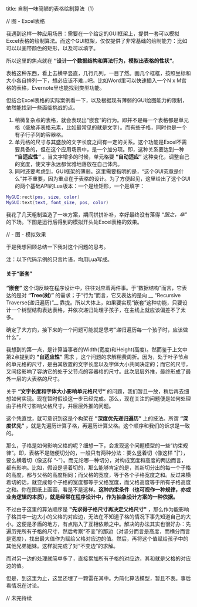 title: 自制一味简陋的表格绘制算法（1）

// 图 - Excel表格

我遇到这样一种应用场景：需要在一个给定的GUI框架上，提供一套可以模拟Excel表格的绘制算法。而这个GUI框架，仅仅提供了非常基础的绘制能力：比如可以以画带颜色的矩形，以及可以填字。

所以这里的焦点就在 __“设计一个数据结构和算法行为，模拟出表格的性状"__。

表格这种东西，看上去横平竖直，几行几列，一目了然。画几个框框，按照坐标和大小各自排列一下，想必应该不难...吧。比如Word里可以快速插入一个N x M宫格的表格，Evernote里也能找到类型功能。

但结合Excel表格的实际案例看一下，以及根据现有薄弱的GUI绘图能力的限制，依然能找到一些面临挑战的点。

1. 稍微复杂点的表格，就会表现出“嵌套”的行为。即并不是每一个表格都是单元格（盛放非表格元素，比如最常见的就是文字）。而有些子格，同时也是一个有子行子列的容器格。
2. 单元格的尺寸与其盛放的文字长度之间有一定的关系。这个功能是Excel不需要具备的，但在这个应用场景中，是一个加分项。即，这种关系要达到一种 __“自适应性”__ 。当文字增多的时候，单元格要 __“自动适应”__ 这种变化，调整自己的宽度，使文字永远都优雅地落放在自己体内。
3. 同时还要考虑到，GUI框架的薄弱。这里需要指明的是，“这个GUI究竟是什么”并不重要，因为重点在于表格的设计。为了方便起见，这里给出了这个GUI的两个基础API的Lua版本：一个是绘矩形，一个是填字：

``` lua
MyGUI:rect(pos, size, color)
MyGUI:text(text, font_size, pos, color)
```

我花了几天粗制滥造了一味方案，期间拼拼补补，幸好最终没有落得 _“服之，卒”_ 的下场。下图是运行后得到的模拟开头处Excel表格的效果。

// - 图 - 模拟效果

于是我想回顾总结一下我对这个问题的思考。

注：以下代码示例的只言片语，均用Lua写成。

#### 关于“嵌套”
__“嵌套”__ 这个词反映在程序设计中，往往对应着两件事。于“数据结构”而言，它表达的是对 __“Tree(树)”__ 的需求；于“行为”而言，它又表达的是向 __ “Recursive Traverse(递归遍历)”__ 靠拢。所以大体上，如果要实现“嵌套”这种功能，只要设计一个树型结构表达表格，并依次递归处理子孩子，在主线上就应该偏差不了太多。

确定了大方向，接下来的一个问题可能就是思考”递归遍历每一个孩子时，应该做什么”。

我想到的第一点，是计算当事者的Width(宽度)和Height(高度)。然而鉴于上文中第2点提到的 __“自适应性”__ 需求 ，这个问题的求解稍费周折。因为，处于叶子节点的单元格的尺寸，是由其放置的文字长度以及字体大小共同决定的；而它的尺寸，又间接影响了容纳它的处于父节点的容器格的尺寸。此次层层外推，最终形成了最外一层的大表格的尺寸。

关于 __“文字长度和字体大小影响单元格尺寸“__ 的问题，我们暂且一放，稍后再去细想如何实现。现在暂时假设这一步已经完成。那么，现在关注的问题便是如何处理由子格尺寸影响父格尺寸，并层层外推的问题。

这个凭直觉，就可意识到这是个构架在 __”深度优先递归遍历”__ 上的技法。所谓 __“深度优先”__ ，就是先遍历计算子格，再遍历计算父格。这个顺序和我们的诉求是一致的。

那么，子格是如何影响父格的呢？细想一下，会发现这个问题模型的一些“约束规律”。即，表格不是随便切分的，一般只有两种分法：要么竖着切（像这样 "|"），要么横着切（像这样 “-”）。而无论哪一种切分，对构成宽度和高度的两边而言，都有影响。比如，假设是竖着切的，那么能够肯定的是，其新切分出的每一个子格的高度，都与父格的高度相同；而父格的宽度，等于各个子格宽度之和。反过来横着切的话，就变成每个子格的宽度都等于父格宽度，而父格高度等于所有子格高度之和。你在图纸上画画，看是不是这样。__这种约束条件（也可视作一种规律，亦或业务逻辑的本质），就是经常在程序设计中，作为抽象设计方案的一种依据。__

不过由于这里的算法顺序是 __"先求得子格尺寸再决定父格尺寸"__ ，那么作为能影响子格其中一边大小的父格的对应边，无法在不知道子格的情况下事先知道自己的大小。这便是矛盾的地方，有点陷入了互相依赖之中。解决的办法其实也很好办：先遍历完所有子格的尺寸，然后考察“不变”的那边（对竖分而言是高度，而横分而言是宽度），找出最大值作为赋给父格对应边的值。然后，再将这个值赋给孩子中的其他兄弟姐妹。这样就完成了对“不变边”的求解。

而对另一边的处理就简单多了，直接累加所有子格的对应边，其和就是父格的对应边的值。

但是，到这里为止，这里还埋了一颗雷在其中。为简化算法模型，暂且不表。事后看情况在讨论。

// 未完待续
